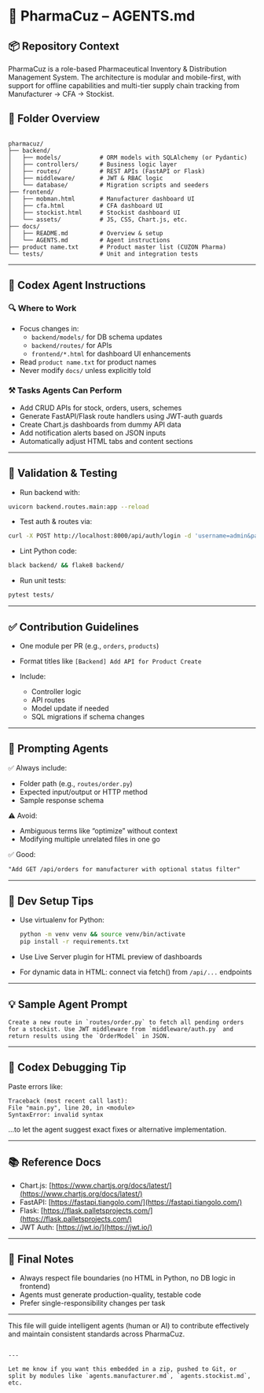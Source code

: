 
# 💊 PharmaCuz – AGENTS.md

## 📦 Repository Context

PharmaCuz is a role-based Pharmaceutical Inventory & Distribution Management System. The architecture is modular and mobile-first, with support for offline capabilities and multi-tier supply chain tracking from Manufacturer → CFA → Stockist.

## 📁 Folder Overview

```

pharmacuz/
├── backend/
│   ├── models/           # ORM models with SQLAlchemy (or Pydantic)
│   ├── controllers/      # Business logic layer
│   ├── routes/           # REST APIs (FastAPI or Flask)
│   ├── middleware/       # JWT & RBAC logic
│   └── database/         # Migration scripts and seeders
├── frontend/
│   ├── mobman.html       # Manufacturer dashboard UI
│   ├── cfa.html          # CFA dashboard UI
│   ├── stockist.html     # Stockist dashboard UI
│   └── assets/           # JS, CSS, Chart.js, etc.
├── docs/
│   ├── README.md         # Overview & setup
│   └── AGENTS.md         # Agent instructions
├── product name.txt      # Product master list (CUZON Pharma)
└── tests/                # Unit and integration tests

````

---

## 🧠 Codex Agent Instructions

### 🔍 Where to Work
- Focus changes in:
  - `backend/models/` for DB schema updates
  - `backend/routes/` for APIs
  - `frontend/*.html` for dashboard UI enhancements
- Read `product name.txt` for product names
- Never modify `docs/` unless explicitly told

### ⚒️ Tasks Agents Can Perform
- Add CRUD APIs for stock, orders, users, schemes
- Generate FastAPI/Flask route handlers using JWT-auth guards
- Create Chart.js dashboards from dummy API data
- Add notification alerts based on JSON inputs
- Automatically adjust HTML tabs and content sections

---

## 🧪 Validation & Testing

- Run backend with:

```bash
uvicorn backend.routes.main:app --reload
````

* Test auth & routes via:

```bash
curl -X POST http://localhost:8000/api/auth/login -d 'username=admin&password=admin'
```

* Lint Python code:

```bash
black backend/ && flake8 backend/
```

* Run unit tests:

```bash
pytest tests/
```

---

## ✅ Contribution Guidelines

* One module per PR (e.g., `orders`, `products`)
* Format titles like `[Backend] Add API for Product Create`
* Include:

  * Controller logic
  * API routes
  * Model update if needed
  * SQL migrations if schema changes

---

## 🧭 Prompting Agents

✅ Always include:

* Folder path (e.g., `routes/order.py`)
* Expected input/output or HTTP method
* Sample response schema

⚠️ Avoid:

* Ambiguous terms like “optimize” without context
* Modifying multiple unrelated files in one go

✅ Good:

```md
"Add GET /api/orders for manufacturer with optional status filter"
```

---

## 🧰 Dev Setup Tips

* Use virtualenv for Python:

  ```bash
  python -m venv venv && source venv/bin/activate
  pip install -r requirements.txt
  ```

* Use Live Server plugin for HTML preview of dashboards

* For dynamic data in HTML: connect via fetch() from `/api/...` endpoints

---

## 💡 Sample Agent Prompt

```
Create a new route in `routes/order.py` to fetch all pending orders for a stockist. Use JWT middleware from `middleware/auth.py` and return results using the `OrderModel` in JSON.
```

---

## 🧠 Codex Debugging Tip

Paste errors like:

```
Traceback (most recent call last):
File "main.py", line 20, in <module>
SyntaxError: invalid syntax
```

...to let the agent suggest exact fixes or alternative implementation.

---

## 📚 Reference Docs

* Chart.js: [https://www.chartjs.org/docs/latest/](https://www.chartjs.org/docs/latest/)
* FastAPI: [https://fastapi.tiangolo.com/](https://fastapi.tiangolo.com/)
* Flask: [https://flask.palletsprojects.com/](https://flask.palletsprojects.com/)
* JWT Auth: [https://jwt.io/](https://jwt.io/)

---

## 📌 Final Notes

* Always respect file boundaries (no HTML in Python, no DB logic in frontend)
* Agents must generate production-quality, testable code
* Prefer single-responsibility changes per task

---

This file will guide intelligent agents (human or AI) to contribute effectively and maintain consistent standards across PharmaCuz.

```

---

Let me know if you want this embedded in a zip, pushed to Git, or split by modules like `agents.manufacturer.md`, `agents.stockist.md`, etc.
```
